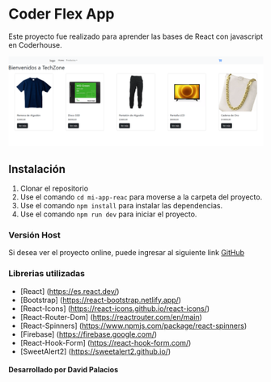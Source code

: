 # Coder Flex App

Este proyecto fue realizado para aprender las bases de React con javascript en Coderhouse.

![image](/public/shop.png)

## Instalación

1. Clonar el repositorio
2. Use el comando `cd mi-app-reac` para moverse a la carpeta del proyecto.
3. Use el comando `npm install` para instalar las dependencias.
4. Use el comando `npm run dev` para iniciar el proyecto.

### Versión Host

Si desea ver el proyecto online, puede ingresar al siguiente link [GitHub](https://techzone-gamma.vercel.app/)

### Librerias utilizadas

- [React] (https://es.react.dev/)
- [Bootstrap] (https://react-bootstrap.netlify.app/)
- [React-Icons] (https://react-icons.github.io/react-icons/)
- [React-Router-Dom] (https://reactrouter.com/en/main)
- [React-Spinners] (https://www.npmjs.com/package/react-spinners)
- [Firebase] (https://firebase.google.com/)
- [React-Hook-Form] (https://react-hook-form.com/)
- [SweetAlert2] (https://sweetalert2.github.io/)


#### Desarrollado por David Palacios